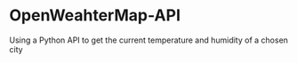 # OpenWeahterMap-API
Using a Python API to get the current temperature and humidity of a chosen city
